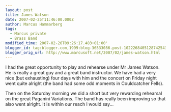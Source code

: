 ```yaml
---
layout: post
title: James Watson
date: 2007-02-25T11:46:00.000Z
author: Marcus Hammarberg
tags:
  - Marcus private
  - Brass Band
modified_time: 2007-02-26T09:26:17.483+01:00'
blogger_id: tag:blogger.com,1999:blog-36533086.post-1022268405128742543
blogger_orig_url: http://www.marcusoft.net/2007/02/james-watson.html
---
```


I had the great opportunity to play and rehearse under Mr James Watson. He is really a great guy and a great band instructor. We have had a very nice (but exhausting) four days with him and the concert on Friday night went quite alright (the band had some odd moments in Couldcatcher Fells).

Then on the Saturday morning we did a short but very rewarding rehearsal on the great Paganini Variations. The band has really been improving so that also went alright. It is within our reach I would say...
